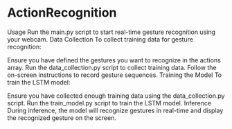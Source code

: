 # ActionRecognition
Usage
Run the main.py script to start real-time gesture recognition using your webcam.
Data Collection
To collect training data for gesture recognition:

Ensure you have defined the gestures you want to recognize in the actions array.
Run the data_collection.py script to collect training data. Follow the on-screen instructions to record gesture sequences.
Training the Model
To train the LSTM model:

Ensure you have collected enough training data using the data_collection.py script.
Run the train_model.py script to train the LSTM model.
Inference
During inference, the model will recognize gestures in real-time and display the recognized gesture on the screen.
